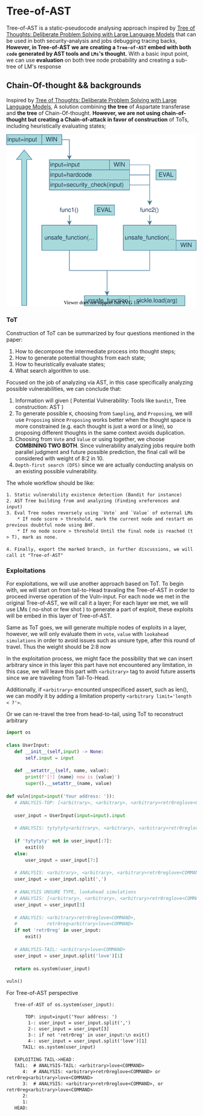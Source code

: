 # Tree-of-AST
Tree-of-AST is a static-pseudocode analysing approach inspired by
[Tree of Thoughts: Deliberate Problem Solving with Large Language Models](https://arxiv.org/abs/2305.10601) that can be used in both security-analysis and jobs debugging tracing backs, **However, in Tree-of-AST we are creating a `Tree-of-AST` embed with both `code` generated by AST tools and `LMs`'s thought.** With a basic input point, we can use **evaluation** on both tree node probability and creating a sub-tree of LM's response

## Chain-Of-thought && backgrounds
Inspired by [Tree of Thoughts: Deliberate Problem Solving with Large Language Models](https://arxiv.org/abs/2305.10601), A solution combining **the tree** of Aspartate transferase and **the tree** of Chain-Of-thought. **However, we are not using chain-of-thought but creating a Chain-of-attack in favor of construction** of ToTs, including heuristically evaluating states;


![AUTOGDB](imgs/MindMap.svg)


### ToT
Construction of ToT can be summarized by four questions mentioned in the paper:
1. How to decompose the intermediate process into thought steps;
2. How to generate potential thoughts from each state; 
3. How to heuristically evaluate states; 
4. What search algorithm to use.

Focused on the job of analyzing via AST, in this case specifically analyzing possible vulnerabilities, we can conclude that:

1. Information will given ( Potential Vulnerability: Tools like `bandit`, Tree construction: AST )
2. To generate possible `K`, choosing from `Sampling`, and `Proposing`, we will use `Proposing` since `Proposing` works better when the thought space is more constrained (e.g. each thought is just a word or a line), so proposing different thoughts in the same context avoids duplication.
3. Choosing from `Vote` and `Value` or using together, we choose **COMBINING TWO BOTH**. Since vulnerability analyzing jobs require both parallel judgment and future possible prediction, the final call will be considered with weight of 8:2 in 10.
4. `Depth-first search (DFS)` since we are actually conducting analysis on an existing possible vulnerability.

The whole workflow should be like:
```
1. Static vulnerability existence detection (Bandit for instance)
2. AST Tree building from and analyzing (Finding xreferences and input)
3. Eval Tree nodes reversely using `Vote` and `Value` of external LMs
    * If node score > threshold, mark the current node and restart on previous doubtful node using BHF.
    * If no node score > threshold Until the final node is reached (t > T), mark as none.

4. Finally, export the marked branch, in further discussions, we will call it "Tree-of-AST"
```
### Exploitations
For exploitations, we will use another approach based on ToT. To begin with, we will start on from tail-to-Head travaling the Tree-of-AST in order to proceed inverse operation of the Vuln-input. For each node we met in the original Tree-of-AST, we will call it a layer; For each layer we met, we will use LMs ( no-shot or few shot ) to generate a part of exploit, these exploits will be embed in this layer of Tree-of-AST.

Same as ToT goes, we will generate multiple nodes of exploits in a layer, however, we will only evaluate them in `vote`, `value` with `lookahead simulations` in order to avoid issues such as unsure type, after this round of travel. Thus the weight should be 2:8 now

In the exploitation process, we might face the possibility that we can insert arbitrary since in this layer this part have not encountered any limitation, in this case, we will leave this part with `<arbitrary>` tag to avoid future asserts since we are traveling from Tail-To-Head.

Additionally, if `<arbitrary>` encounted unspecificed assert, such as len(), we can modify it by adding a limitation property `<arbitrary limit='length < 7'>`. 

Or we can re-travel the tree from head-to-tail, using ToT to reconstruct arbitrary





 ```python
import os

class UserInput:
    def __init__(self,input) -> None:
        self.input = input
        
    def __setattr__(self, name, value):
        print(f'[!] {name} now is {value}')
        super().__setattr__(name, value)

def vuln(input=input('Your address: ')):
    # ANALYSIS-TOP: [<arbitrary>, <arbitrary>, <arbitrary>retr0reglove<COMMAND>]

    user_input = UserInput(input=input).input

    # ANALYSIS: tytytyty<arbitrary>, <arbitrary>, <arbitrary>retr0reglove<COMMAND>

    if 'tytytyty' not in user_input[:7]:
        exit(0)
    else:
        user_input = user_input[7:]

    # ANALYSIS: <arbitrary>, <arbitrary>, <arbitrary>retr0reglove<COMMAND>
    user_input = user_input.split(',')

    # ANALYSIS UNSURE TYPE, lookahead simulations
    # ANALYSIS: [<arbitrary>, <arbitrary>, <arbitrary>retr0reglove<COMMAND>]
    user_input = user_input[3]
    
    # ANALYSIS: <arbitrary>retr0reglove<COMMAND>,
    #           retr0reg<arbitrary>love<COMMAND>
    if not 'retr0reg' in user_input:
        exit()

    # ANALYSIS-TAIL: <arbitrary>love<COMMAND>
    user_input = user_input.split('love')[1] 
    
    return os.system(user_input)

vuln()

 ```
 For Tree-of-AST perspective

 ```
    Tree-of-AST of os.system(user_input):

        TOP: input=input('Your address: ')
         1-: user_input = user_input.split(',')
         2-: user_input = user_input[3]
         3-: if not 'retr0reg' in user_input:\n exit()
         4-: user_input = user_input.split('love')[1] 
       TAIL: os.system(user_input)

    EXPLOITING TAIL->HEAD：
    TAIL:  # ANALYSIS-TAIL: <arbitrary>love<COMMAND>
       4:  # ANALYSIS: <arbitrary>retr0reglove<COMMAND> or retr0reg<arbitrary>love<COMMAND>
       3:  # ANALYSIS: <arbitrary>retr0reglove<COMMAND>, or retr0reg<arbitrary>love<COMMAND>
       2:
       1:
    HEAD: 

 ```